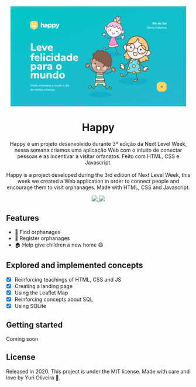 <h1 align="center">
    <br>
        <img src="public/images/Home.png" alt="Principal Page" width="480">
    <br><br>
        Happy 
</h1>

<div>
    <p align="center">
        Happy é um projeto desenvolvido durante 3º edição da Next Level Week, nessa semana criamos uma aplicação Web com o intuito de conectar pessoas e as incentivar a visitar orfanatos. Feito com HTML, CSS e Javascript.
        <br><br>
        Happy is a project developed during the 3rd edition of Next Level Week, this week we created a Web application in order to connect people and encourage them to visit orphanages. Made with HTML, CSS and Javascript.
    </p>
</div>

<div>

  <p align="center">
    <a href="https://www.linkedin.com/in/yuri-silva99/" target="_blank">
        <img src="https://img.shields.io/badge/Author-Yuri%20Silva-blue">
    </a>
    <a href="#">
        <img src="https://img.shields.io/badge/Language-Javascript-blue">
    </a>
  </p>

</div>

## Features

- 🏬 Find orphanages
- 🏫 Register orphanages
- 🏠 Help give children a new home 😄

## Explored and implemented concepts

- [X] Reinforcing teachings of HTML, CSS and JS
- [X] Creating a landing page
- [X] Using the Leaflet Map
- [X] Reinforcing concepts about SQL
- [X] Using SQLite

## Getting started

Coming soon
<!-- As this is an introductory project, there is no installation tutorial. Just open and enjoy. -->

## License

Released in 2020. This project is under the MIT license.
Made with care and love by Yuri Oliveira 🚀.
